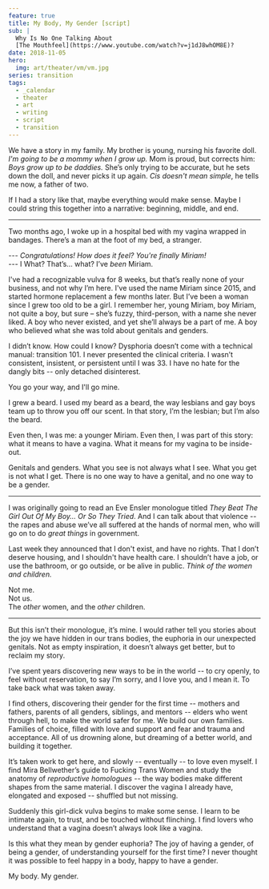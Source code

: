 ```yaml
---
feature: true
title: My Body, My Gender [script]
sub: |
  Why Is No One Talking About
  [The Mouthfeel](https://www.youtube.com/watch?v=j1dJ8whOM8E)?
date: 2018-11-05
hero:
  img: art/theater/vm/vm.jpg
series: transition
tags:
  - _calendar
  - theater
  - art
  - writing
  - script
  - transition
---
```


We have a story in my family.
My brother is young,
nursing his favorite doll.
*I'm going to be a mommy when I grow up.*
Mom is proud, but corrects him:
*Boys grow up to be daddies.*
She’s only trying to be accurate,
but he sets down the doll,
and never picks it up again.
*Cis doesn't mean simple*,
he tells me now, a father of two.

If I had a story like that,
maybe everything would make sense.
Maybe I could string this together into a narrative:
beginning, middle, and end.

------

Two months ago,
I woke up in a hospital bed
with my vagina wrapped in bandages.
There’s a man at the foot of my bed,
a stranger.

--- *Congratulations! How does it feel? You're finally Miriam!* \
--- I What? That’s… what? I’ve *been* Miriam.

I've had a recognizable vulva for 8 weeks,
but that’s really none of your business,
and not why I’m here.
I've used the name Miriam since 2015,
and started hormone replacement a few months later.
But I’ve been a woman since I grew too old to be a girl.
I remember her, young Miriam, boy Miriam,
not quite a boy, but sure –
she’s fuzzy, third-person,
with a name she never liked.
A boy who never existed,
and yet she’ll always be a part of me.
A boy who believed what she was told
about genitals and genders.

I didn’t know.
How could I know?
Dysphoria doesn’t come with a technical manual: transition 101.
I never presented the clinical criteria.
I wasn’t consistent, insistent, or persistent until I was 33.
I have no hate for the dangly bits --
only detached disinterest.

You go your way, and I'll go mine.

I grew a beard.
I used my beard as a beard,
the way lesbians and gay boys team up
to throw you off our scent.
In that story, I’m the lesbian;
but I’m also the beard.

Even then, I was me: a younger Miriam.
Even then, I was part of this story: what it means to have a vagina.
What it means for my vagina to be inside-out.

Genitals and genders.
What you see is not always what I see.
What you get is not what I get.
There is no one way to have a genital,
and no one way to be a gender.

------

I was originally going to read an Eve Ensler monologue
titled *They Beat The Girl Out Of My Boy… Or So They Tried*.
And I can talk about that violence --
the rapes and abuse we’ve all suffered
at the hands of normal men,
who will go on to do *great things* in government.

Last week they announced that I don't exist,
and have no rights.
That I don’t deserve housing,
and I shouldn't have health care.
I shouldn’t have a job,
or use the bathroom,
or go outside,
or be alive in public.
*Think of the women and children.*

Not me. \
Not us. \
The *other* women, and the *other* children.

------

But this isn’t their monologue, it’s mine.
I would rather tell you stories about the joy we have
hidden in our trans bodies,
the euphoria in our unexpected genitals.
Not as empty inspiration,
it doesn’t always get better,
but to reclaim my story.

I’ve spent years discovering
new ways to be in the world --
to cry openly,
to feel without reservation,
to say I’m sorry,
and I love you,
and I mean it.
To take back what was taken away.

I find others,
discovering their gender for the first time --
mothers and fathers,
parents of all genders,
siblings, and mentors --
elders who went through hell,
to make the world safer for me.
We build our own families.
Families of choice,
filled with love and support
and fear and trauma
and acceptance.
All of us drowning alone,
but dreaming of a better world,
and building it together.

It’s taken work to get here, and slowly --
eventually -- to love even myself.
I find Mira Bellwether’s guide to
Fucking Trans Women
and study the anatomy of *reproductive homologues* --
the way bodies make different shapes from the same material.
I discover the vagina I already have,
elongated and exposed --
shuffled but not missing.

Suddenly this girl-dick vulva begins to make some sense.
I learn to be intimate again,
to trust,
and be touched without flinching.
I find lovers who understand
that a vagina doesn’t always look like a vagina.

Is this what they mean by gender euphoria?
The joy of having a gender, of being a gender,
of understanding yourself for the first time?
I never thought it was possible to feel happy in a body,
happy to have a gender.

My body. My gender.
